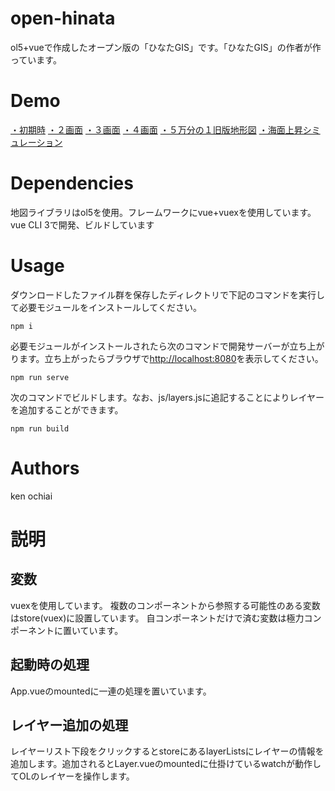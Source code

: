 # open-hinata
ol5+vueで作成したオープン版の「ひなたGIS」です。「ひなたGIS」の作者が作っています。
# Demo
[・初期時](https://kenzkenz.xsrv.jp/open-hinata/)
[・２画面](https://kenzkenz.xsrv.jp/open-hinata/#6/139.02448/37.77939%3FS%3D2%26L%3D%5B%5B%7B%22id%22%3A1%2C%22o%22%3A1%2C%22c%22%3A%22%22%7D%5D%2C%5B%7B%22id%22%3A2%2C%22o%22%3A1%2C%22c%22%3A%22%22%7D%5D%2C%5B%7B%22id%22%3A4%2C%22o%22%3A1%2C%22c%22%3A%22%22%7D%5D%2C%5B%5D%5D)
[・３画面](https://kenzkenz.xsrv.jp/open-hinata/#7/140.097/37.856%3FS%3D4%26L%3D%5B%5B%7B%22id%22%3A1%2C%22o%22%3A1%2C%22c%22%3A%22%22%7D%5D%2C%5B%7B%22id%22%3A2%2C%22o%22%3A1%2C%22c%22%3A%22%22%7D%5D%2C%5B%7B%22id%22%3A4%2C%22o%22%3A1%2C%22c%22%3A%22%22%7D%5D%2C%5B%5D%5D)
[・４画面](https://kenzkenz.xsrv.jp/open-hinata/#7/140.097/37.856%3FS%3D6%26L%3D%5B%5B%7B%22id%22%3A1%2C%22o%22%3A1%2C%22c%22%3A%22%22%7D%5D%2C%5B%7B%22id%22%3A2%2C%22o%22%3A1%2C%22c%22%3A%22%22%7D%5D%2C%5B%7B%22id%22%3A4%2C%22o%22%3A1%2C%22c%22%3A%22%22%7D%5D%2C%5B%7B%22id%22%3A%22zenkokusaisin%22%2C%22o%22%3A1%7D%5D%5D)
[・５万分の１旧版地形図](https://kenzkenz.xsrv.jp/open-hinata/#9/131.11275/32.72855%3FS%3D1%26L%3D%5B%5B%7B%22id%22%3A%22mw5%22%2C%22o%22%3A1%7D%2C%7B%22id%22%3A1%2C%22o%22%3A1%2C%22c%22%3A%22%22%7D%5D%2C%5B%7B%22id%22%3A2%2C%22o%22%3A1%2C%22c%22%3A%22%22%7D%5D%2C%5B%7B%22id%22%3A4%2C%22o%22%3A1%2C%22c%22%3A%22%22%7D%5D%2C%5B%5D%5D)
[・海面上昇シミュレーション](https://kenzkenz.xsrv.jp/open-hinata/#12/131.46822/32.09212%3FS%3D1%26L%3D%5B%5B%7B%22id%22%3A%22flood10m%22%2C%22o%22%3A1%2C%22c%22%3A%7B%22name%22%3A%22flood10m%22%2C%22values%22%3A%5B5.5%2C100%5D%7D%7D%2C%7B%22id%22%3A1%2C%22o%22%3A1%2C%22c%22%3A%22%22%7D%5D%2C%5B%7B%22id%22%3A2%2C%22o%22%3A1%2C%22c%22%3A%22%22%7D%5D%2C%5B%7B%22id%22%3A4%2C%22o%22%3A1%2C%22c%22%3A%22%22%7D%5D%2C%5B%5D%5D)


# Dependencies
地図ライブラリはol5を使用。フレームワークにvue+vuexを使用しています。vue CLI 3で開発、ビルドしています

# Usage
ダウンロードしたファイル群を保存したディレクトリで下記のコマンドを実行して必要モジュールをインストールしてください。
```
npm i
```
必要モジュールがインストールされたら次のコマンドで開発サーバーが立ち上がります。立ち上がったらブラウザで[http://localhost:8080](http://localhost:8080)を表示してください。
```
npm run serve
```
次のコマンドでビルドします。なお、js/layers.jsに追記することによりレイヤーを追加することができます。
```
npm run build
```
# Authors
ken ochiai

# 説明
## 変数
vuexを使用しています。
複数のコンポーネントから参照する可能性のある変数はstore(vuex)に設置しています。
自コンポーネントだけで済む変数は極力コンポーネントに置いています。
## 起動時の処理
App.vueのmountedに一連の処理を置いています。
## レイヤー追加の処理
レイヤーリスト下段をクリックするとstoreにあるlayerListsにレイヤーの情報を追加します。追加されるとLayer.vueのmountedに仕掛けているwatchが動作してOLのレイヤーを操作します。

